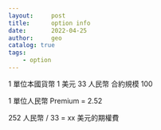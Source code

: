 ```yaml
---
layout:     post
title:      option info
date:       2022-04-25
author:     geo
catalog: true
tags:
    - option
---
```


1 單位本國貨幣 
1 美元 33 人民幣
合約規模 100

1 單位人民幣 Premium = 2.52

252 人民幣 / 33 = xx 美元的期權費

